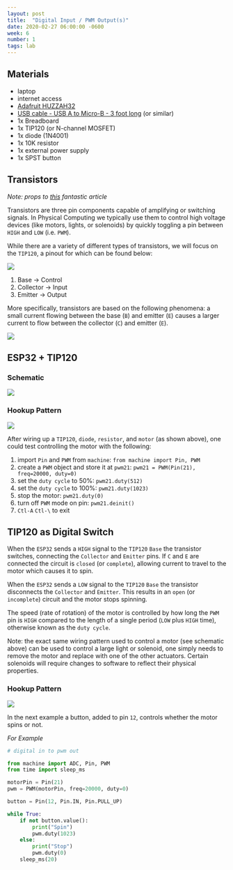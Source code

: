 ```yaml
---
layout: post
title:  "Digital Input / PWM Output(s)"
date: 2020-02-27 06:00:00 -0600
week: 6
number: 1
tags: lab
---
```


## Materials

* laptop
* internet access
* [Adafruit HUZZAH32](https://www.adafruit.com/product/3591)
* [USB cable - USB A to Micro-B - 3 foot long](https://www.adafruit.com/product/592) (or similar)
* 1x Breadboard
* 1x TIP120 (or N-channel MOSFET)
* 1x diode (1N4001)
* 1x 10K resistor
* 1x external power supply
* 1x SPST button


## Transistors

*Note: props to [this](http://bildr.org/2011/03/high-power-control-with-arduino-and-tip120/) fantastic article*

Transistors are three pin components capable of amplifying or switching signals. In Physical Computing we typically use them to control high voltage devices (like motors, lights, or solenoids) by quickly toggling a pin between `HIGH` and `LOW` (i.e. `PWM`).

While there are a variety of different types of transistors, we will focus on the `TIP120`, a pinout for which can be found below:

![]({{site.url}}/assets/tip120_pinout.jpg)

1. Base -> Control
2. Collector -> Input
3. Emitter -> Output

More specifically, transistors are based on the following phenomena: a small current flowing between the base (`B`) and emitter (`E`) causes a larger current to flow between the collector (`C`) and emitter (`E`).

![]({{site.url}}/assets/adafruit_transistor.png)


## ESP32 + TIP120

### Schematic

![]({{site.url}}/assets/tip120_motor_light_sol_schematic.jpg)

### Hookup Pattern

![]({{site.url}}/assets/fritzing/mosfet_pwm_motor.png)

After wiring up a `TIP120`, `diode`, `resistor`, and `motor` (as shown above), one could test controlling the motor with the following:

1. import `Pin` and `PWM` from `machine`: `from machine import Pin, PWM`
2. create a `PWM` object and store it at `pwm21`: `pwm21 = PWM(Pin(21), freq=20000, duty=0)`
3. set the `duty cycle` to 50%: `pwm21.duty(512)`
4. set the `duty cycle` to 100%: `pwm21.duty(1023)`
5. stop the motor: `pwm21.duty(0)`
6. turn off `PWM` mode on pin: `pwm21.deinit()`
7. `Ctl-A` `Ctl-\` to exit


## TIP120 as Digital Switch

When the `ESP32` sends a `HIGH` signal to the `TIP120` `Base` the transistor switches, connecting the `Collector` and `Emitter` pins. If `C` and `E` are connected the circuit is `closed` (or `complete`), allowing current to travel to the motor which causes it to spin.

When the `ESP32` sends a `LOW` signal to the `TIP120` `Base` the transistor disconnects the `Collector` and `Emitter`. This results in an `open` (or `incomplete`) circuit and the motor stops spinning.

The speed (rate of rotation) of the motor is controlled by how long the `PWM` pin is `HIGH` compared to the length of a single period (`LOW` plus `HIGH` time), otherwise known as the `duty cycle`.

Note: the exact same wiring pattern used to control a motor (see schematic above) can be used to control a large light or solenoid, one simply needs to remove the motor and replace with one of the other actuators. Certain solenoids will require changes to software to reflect their physical properties.

### Hookup Pattern

![]({{site.url}}/assets/fritzing/button_motor.png)

In the next example a button, added to pin `12`, controls whether the motor spins or not.

*For Example*
```python
# digital in to pwm out

from machine import ADC, Pin, PWM
from time import sleep_ms

motorPin = Pin(21)
pwm = PWM(motorPin, freq=20000, duty=0)

button = Pin(12, Pin.IN, Pin.PULL_UP)

while True:
    if not button.value():
        print("Spin")
        pwm.duty(1023)
    else:
        print("Stop")
        pwm.duty(0)
    sleep_ms(20)
```
